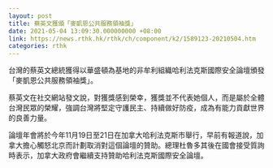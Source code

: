 ```yaml
---
layout: post
title: 蔡英文獲頒「麥凱恩公共服務領袖獎」
date: 2021-05-04 13:09:30.000000000 +08:00
link: https://news.rthk.hk/rthk/ch/component/k2/1589123-20210504.htm
categories: rthk
---
```


台灣的蔡英文總統獲得以華盛頓為基地的非牟利組織哈利法克斯國際安全論壇頒發「麥凱恩公共服務領袖獎」。

蔡英文在社交網站發文說，對獲獎感到榮幸，獲獎並不代表她個人，而是屬於全體台灣民眾的榮耀，強調台灣將堅定守護民主、持續做好防疫，成為有能力貢獻世界的良善力量。

論壇年會將於今年11月19日至21日在加拿大哈利法克斯市舉行，早前有報道說，加拿大擔心觸怒北京而計劃取消對這個論壇的贊助。總理杜魯多其後在國會接受質詢時表示，加拿大政府會繼續支持贊助哈利法克斯國際安全論壇。
